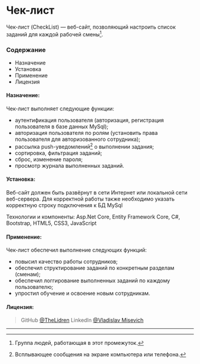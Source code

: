 # Чек-лист
Чек-лист (CheckList) — веб-сайт, позволяющий настроить список заданий для каждой рабочей смены[^1]. 
<!-- Gif-демо -->

### Содержание
- Назначение
- Установка
- Применение
- Лицензия

#### Назначение:
Чек-лист выполняет следующие функции:
+ аутентификация пользователя (авторизация, регистрация пользователя в базе данных MySql);
+ авторизация пользователя по ролям (установить права пользователя для авторизованного сотрудника);
+ рассылка push-уведомлений[^2] о выполнении задания;
+ сортировка, фильтрация заданий;
+ сброс, изменение пароля;
+ просмотр журнала выполненных заданий.

#### Установка:
Веб-сайт должен быть развёрнут в сети Интернет или локальной сети веб-сервера.
Для корректной работы также необходимо указать корректную строку подключения к БД MySql
<!-- тут необходимо указать скрин appsettings.json -->
Технологии и компоненты: Asp.Net Core, Entity Framework Core, C#, Bootstrap, HTML5, CSS3, JavaScript

#### Применение:
Чек-лист обеспечил выполнение следующих функций:
- повысил качество работы сотрудников;
- обеспечил структирование заданий по конкретным разделам (сменам);
- обеспечил логгирование выполненных заданий по каждому пользователю;
- упростил обучение и освоение новым сотрудникам. 

#### Лицензия:
> GitHub [@TheLidren](fdhjfkdjfk)
LinkedIn [@Vladislav Misevich](fdhjfkdjfk)
<hr/>

[^1]: Группа людей, работающая в этот промежуток.
[^2]: Всплывающее сообщения на экране компьютера или телефона.
[^3]: что-то про push-уведомления.
